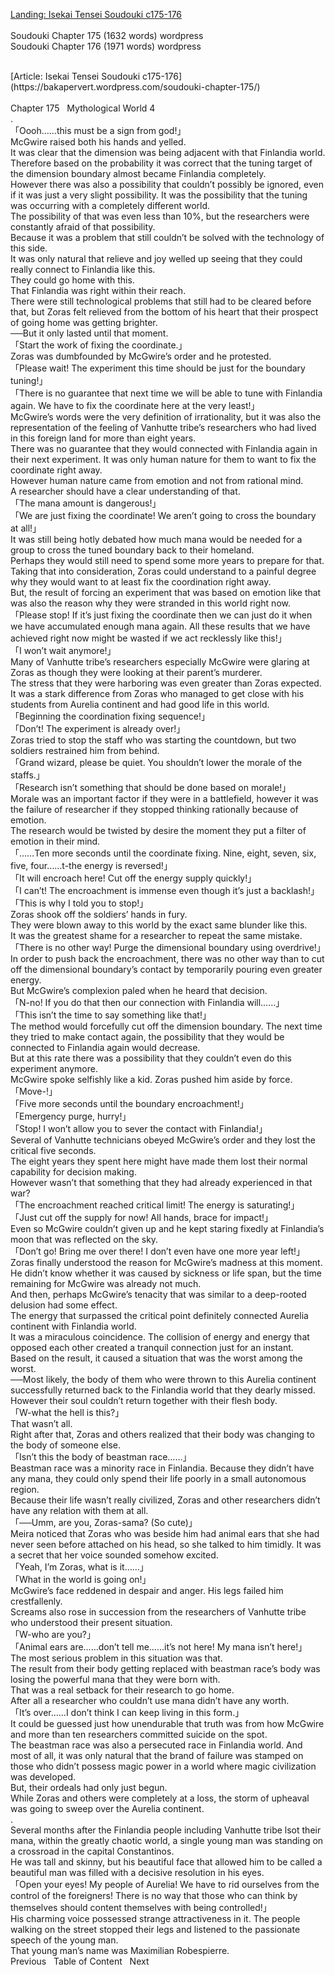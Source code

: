 [Landing: Isekai Tensei Soudouki c175-176](https://bakapervert.wordpress.com/2021/01/25/soudouki-c175-176/)
<br/><br/>
Soudouki Chapter 175 (1632 words) wordpress<br/>
Soudouki Chapter 176 (1971 words) wordpress<br/>
 
<br/>
[Article: Isekai Tensei Soudouki c175-176](https://bakapervert.wordpress.com/soudouki-chapter-175/)
<br/><br/>
Chapter 175   Mythological World 4<br/>
.<br/>
「Oooh……this must be a sign from god!」<br/>
McGwire raised both his hands and yelled.<br/>
It was clear that the dimension was being adjacent with that Finlandia world.<br/>
Therefore based on the probability it was correct that the tuning target of the dimension boundary almost became Finlandia completely.<br/>
However there was also a possibility that couldn’t possibly be ignored, even if it was just a very slight possibility. It was the possibility that the tuning was occurring with a completely different world.<br/>
The possibility of that was even less than 10%, but the researchers were constantly afraid of that possibility.<br/>
Because it was a problem that still couldn’t be solved with the technology of this side.<br/>
It was only natural that relieve and joy welled up seeing that they could really connect to Finlandia like this.<br/>
They could go home with this.<br/>
That Finlandia was right within their reach.<br/>
There were still technological problems that still had to be cleared before that, but Zoras felt relieved from the bottom of his heart that their prospect of going home was getting brighter.<br/>
──But it only lasted until that moment.<br/>
「Start the work of fixing the coordinate.」<br/>
Zoras was dumbfounded by McGwire’s order and he protested.<br/>
「Please wait! The experiment this time should be just for the boundary tuning!」<br/>
「There is no guarantee that next time we will be able to tune with Finlandia again. We have to fix the coordinate here at the very least!」<br/>
McGwire’s words were the very definition of irrationality, but it was also the representation of the feeling of Vanhutte tribe’s researchers who had lived in this foreign land for more than eight years.<br/>
There was no guarantee that they would connected with Finlandia again in their next experiment. It was only human nature for them to want to fix the coordinate right away.<br/>
However human nature came from emotion and not from rational mind.<br/>
A researcher should have a clear understanding of that.<br/>
「The mana amount is dangerous!」<br/>
「We are just fixing the coordinate! We aren’t going to cross the boundary at all!」<br/>
It was still being hotly debated how much mana would be needed for a group to cross the tuned boundary back to their homeland.<br/>
Perhaps they would still need to spend some more years to prepare for that.<br/>
Taking that into consideration, Zoras could understand to a painful degree why they would want to at least fix the coordination right away.<br/>
But, the result of forcing an experiment that was based on emotion like that was also the reason why they were stranded in this world right now.<br/>
「Please stop! If it’s just fixing the coordinate then we can just do it when we have accumulated enough mana again. All these results that we have achieved right now might be wasted if we act recklessly like this!」<br/>
「I won’t wait anymore!」<br/>
Many of Vanhutte tribe’s researchers especially McGwire were glaring at Zoras as though they were looking at their parent’s murderer.<br/>
The stress that they were harboring was even greater than Zoras expected.<br/>
It was a stark difference from Zoras who managed to get close with his students from Aurelia continent and had good life in this world.<br/>
「Beginning the coordination fixing sequence!」<br/>
「Don’t! The experiment is already over!」<br/>
Zoras tried to stop the staff who was starting the countdown, but two soldiers restrained him from behind.<br/>
「Grand wizard, please be quiet. You shouldn’t lower the morale of the staffs.」<br/>
「Research isn’t something that should be done based on morale!」<br/>
Morale was an important factor if they were in a battlefield, however it was the failure of researcher if they stopped thinking rationally because of emotion.<br/>
The research would be twisted by desire the moment they put a filter of emotion in their mind.<br/>
「……Ten more seconds until the coordinate fixing. Nine, eight, seven, six, five, four……t-the energy is reversed!」<br/>
「It will encroach here! Cut off the energy supply quickly!」<br/>
「I can’t! The encroachment is immense even though it’s just a backlash!」<br/>
「This is why I told you to stop!」<br/>
Zoras shook off the soldiers’ hands in fury.<br/>
They were blown away to this world by the exact same blunder like this.<br/>
It was the greatest shame for a researcher to repeat the same mistake.<br/>
「There is no other way! Purge the dimensional boundary using overdrive!」<br/>
In order to push back the encroachment, there was no other way than to cut off the dimensional boundary’s contact by temporarily pouring even greater energy.<br/>
But McGwire’s complexion paled when he heard that decision.<br/>
「N-no! If you do that then our connection with Finlandia will……」<br/>
「This isn’t the time to say something like that!」<br/>
The method would forcefully cut off the dimension boundary. The next time they tried to make contact again, the possibility that they would be connected to Finlandia again would decrease.<br/>
But at this rate there was a possibility that they couldn’t even do this experiment anymore.<br/>
McGwire spoke selfishly like a kid. Zoras pushed him aside by force.<br/>
「Move-!」<br/>
「Five more seconds until the boundary encroachment!」<br/>
「Emergency purge, hurry!」<br/>
「Stop! I won’t allow you to sever the contact with Finlandia!」<br/>
Several of Vanhutte technicians obeyed McGwire’s order and they lost the critical five seconds.<br/>
The eight years they spent here might have made them lost their normal capability for decision making.<br/>
However wasn’t that something that they had already experienced in that war?<br/>
「The encroachment reached critical limit! The energy is saturating!」<br/>
「Just cut off the supply for now! All hands, brace for impact!」<br/>
Even so McGwire couldn’t given up and he kept staring fixedly at Finlandia’s moon that was reflected on the sky.<br/>
「Don’t go! Bring me over there! I don’t even have one more year left!」<br/>
Zoras finally understood the reason for McGwire’s madness at this moment.<br/>
He didn’t know whether it was caused by sickness or life span, but the time remaining for McGwire was already not much.<br/>
And then, perhaps McGwire’s tenacity that was similar to a deep-rooted delusion had some effect.<br/>
The energy that surpassed the critical point definitely connected Aurelia continent with Finlandia world.<br/>
It was a miraculous coincidence. The collision of energy and energy that opposed each other created a tranquil connection just for an instant.<br/>
Based on the result, it caused a situation that was the worst among the worst.<br/>
──Most likely, the body of them who were thrown to this Aurelia continent successfully returned back to the Finlandia world that they dearly missed.<br/>
However their soul couldn’t return together with their flesh body.<br/>
「W-what the hell is this?」<br/>
That wasn’t all.<br/>
Right after that, Zoras and others realized that their body was changing to the body of someone else.<br/>
「Isn’t this the body of beastman race……」<br/>
Beastman race was a minority race in Finlandia. Because they didn’t have any mana, they could only spend their life poorly in a small autonomous region.<br/>
Because their life wasn’t really civilized, Zoras and other researchers didn’t have any relation with them at all.<br/>
「──Umm, are you, Zoras-sama? (So cute)」<br/>
Meira noticed that Zoras who was beside him had animal ears that she had never seen before attached on his head, so she talked to him timidly. It was a secret that her voice sounded somehow excited.<br/>
「Yeah, I’m Zoras, what is it……」<br/>
「What in the world is going on!」<br/>
McGwire’s face reddened in despair and anger. His legs failed him crestfallenly.<br/>
Screams also rose in succession from the researchers of Vanhutte tribe who understood their present situation.<br/>
「W-who are you?」<br/>
「Animal ears are……don’t tell me……it’s not here! My mana isn’t here!」<br/>
The most serious problem in this situation was that.<br/>
The result from their body getting replaced with beastman race’s body was losing the powerful mana that they were born with.<br/>
That was a real setback for their research to go home.<br/>
After all a researcher who couldn’t use mana didn’t have any worth.<br/>
「It’s over……I don’t think I can keep living in this form.」<br/>
It could be guessed just how unendurable that truth was from how McGwire and more than ten researchers committed suicide on the spot.<br/>
The beastman race was also a persecuted race in Finlandia world. And most of all, it was only natural that the brand of failure was stamped on those who didn’t possess magic power in a world where magic civilization was developed.<br/>
But, their ordeals had only just begun.<br/>
While Zoras and others were completely at a loss, the storm of upheaval was going to sweep over the Aurelia continent.<br/>
.<br/>
Several months after the Finlandia people including Vanhutte tribe lsot their mana, within the greatly chaotic world, a single young man was standing on a crossroad in the capital Constantinos.<br/>
He was tall and skinny, but his beautiful face that allowed him to be called a beautiful man was filled with a decisive resolution in his eyes.<br/>
「Open your eyes! My people of Aurelia! We have to rid ourselves from the control of the foreigners! There is no way that those who can think by themselves should content themselves with being controlled!」<br/>
His charming voice possessed strange attractiveness in it. The people walking on the street stopped their legs and listened to the passionate speech of the young man.<br/>
That young man’s name was Maximilian Robespierre.<br/>
Previous   Table of Content   Next<br/>
 